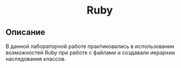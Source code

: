 <h1 align="center">Ruby</h1>

## Описание

В данной лабораторной работе практиковались в использовании возможностей Ruby при работе с файлами и создавали иерархии наследования классов. 

